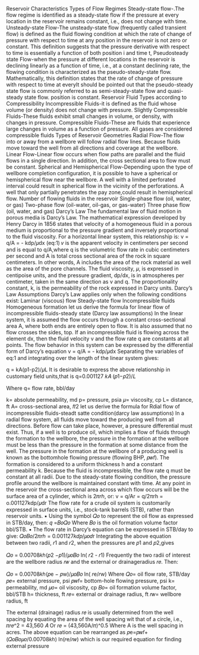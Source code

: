 Reservoir Characteristics
Types of Flow Regimes
Steady-state flow-.The flow regime is identified as a steady-state flow if the pressure at every location in the reservoir remains constant, i.e., does not change with time.
Unsteady-state Flow-The unsteady-state flow (frequently called transient flow) is defined as the fluid flowing condition at which the rate of change of pressure with respect to time at any position in the reservoir is not zero or constant. This definition suggests that the pressure derivative with respect to time is essentially a function of both position i and time t,
Pseudosteady state Flow-when the pressure at different locations in the reservoir is declining linearly as a function of time, i.e., at a constant declining rate, the flowing condition is characterized as the pseudo-steady-state flow. Mathematically, this definition states that the rate of change of pressure with respect to time at everyIt should be pointed out that the pseudo-steady state flow is commonly referred to as semi-steady-state flow and quasi-steady state flow. position is constant.
Reservoir Fluid Types according to Compressibility
Incompressible Fluids-it is defined as the fluid whose volume (or density) does not change with pressure.
Slightly Compressible Fluids-These fluids exhibit small changes in volume, or density, with changes in pressure.
Compressible Fluids-These are fluids that experience large changes in volume as a function of pressure. All gases are considered compressible fluids
Types of Reservoir Geometries
Radial Flow-The flow into or away from a wellbore will follow radial flow lines. Because fluids move toward the well from all directions and coverage at the wellbore.
Linear Flow-Linear flow occurs when flow paths are parallel and the fluid flows in a single direction. In addition, the cross sectional area to flow must be constant.
Spherical and Hemispherical Flow-Depending upon the type of wellbore completion configuration, it is possible to have a spherical or hemispherical flow near the wellbore. A well with a limited perforated interval could result in spherical flow in the vicinity of the perforations. A well that only partially penetrates the pay zone,could result in hemispherical flow.
Number of flowing fluids in the reservoir
Single-phase flow (oil, water, or gas)
Two-phase flow (oil-water, oil-gas, or gas-water)
Three phase flow (oil, water, and gas)
Darcy’s Law
The fundamental law of fluid motion in porous media is Darcy’s Law.
The mathematical expression developed by Henry Darcy in 1856 states that velocity of a homogeneous fluid in a porous medium is proportional to the pressure gradient and inversely proportional to the fluid viscosity.
For a horizontal linear system, this relationship is:
v = q/A = - kdp/𝜇dx (eq:1)
𝑣 is the apparent velocity in centimeters per second and is equal to q/A,where q is the volumetric flow rate in cubic centimeters per second and A is total cross sectional area of the rock in square centimeters. In other words, A includes the area of the rock material as well as the area of the pore channels.
The fluid viscosity, 𝜇, is expressed in centipoise units, and the pressure gradient, dp/dx, is in atmospheres per centimeter, taken in the same direction as v and q.
The proportionality constant, k, is the permeability of the rock expressed in Darcy units.
Darcy’s Law Assumptions
Darcy’s Law applies only when the following conditions exist:
Laminar (viscous) flow
Steady-state flow
Incompressible fluids
Homogeneous formation
let us derive the formula for linear flow of incompressible fluids-steady state (Darcy law assumptions)
In the linear system, it is assumed the flow occurs through a constant cross-sectional area A, where both ends are entirely open to flow. It is also assumed that no flow crosses the sides, top.
If an incompressible fluid is flowing across the element dx, then the fluid velocity v and the flow rate q are constants at all points. The flow behavior in this system can be expressed by the differential form of Darcy’s equation
v = q/A = - kdp/𝜇dx
Separating the variables of eq:1 and integrating over the length of the linear system gives:

q = kA(p1-p2)/𝜇L
It is desirable to express the above relationship in customary field units,that is
q=0.001127 𝑘𝐴 (𝑝1−𝑝2)/𝐿

Where q= flow rate, bbl/day

k= absolute permeability, md
p= pressure, psia
𝜇= viscosity, cp
L= distance, ft
A= cross-sectional area, 𝑓𝑡2
let us derive the formula for Rdial flow of incompressible fluids-steadt satte condition(darcy law assumptions)
In a radial flow system, all fluids move toward the producing well from all directions. Before flow can take place, however, a pressure differential must exist.
Thus, if a well is to produce oil, which implies a flow of fluids through the formation to the wellbore, the pressure in the formation at the wellbore must be less than the pressure in the formation at some distance from the well.
The pressure in the formation at the wellbore of a producing well is known as the bottomhole flowing pressure (flowing BHP, 𝑝𝑤𝑓).
The formation is considered to a uniform thickness h and a constant permeability k.
Because the fluid is incompressible, the flow rate q must be constant at all radii. Due to the steady-state flowing condition, the pressure profile around the wellbore is maintained constant with time.
At any point in the reservoir the cross-sectional area across which flow occurs will be the surface area of a cylinder, which is 2𝜋𝑟ℎ, or:
v = q/Ar = q/2πrh = o.001127kdp/𝜇dr
The flow rate for a crude oil system is customarily expressed in surface units, i.e., stock-tank barrels (STB), rather than reservoir units. ▪ Using the symbol 𝑄𝑜 to represent the oil flow as expressed in STB/day, then: 𝑞 =𝐵𝑜𝑄𝑜 Where 𝐵𝑜 is the oil formation volume factor bbl/STB. ▪ The flow rate in Darcy’s equation can be expressed in STB/day to give:
𝑄𝑜𝐵𝑜/2𝜋𝑟ℎ = 0.001127𝑘𝑑𝑝/𝜇𝑜𝑑r
Integrating the above equation between two radii, 𝑟1 and 𝑟2, when the pressures are 𝑝1 and 𝑝2,gives

𝑄𝑜 = 0.00708𝑘ℎ(𝑝2 −𝑝1)/𝜇𝑜𝐵𝑜 ln( 𝑟2 - 𝑟1)
Frequently the two radii of interest are the wellbore radius 𝑟𝑤 and the external or drainageradius 𝑟𝑒. Then:

𝑄𝑜 = 0.00708𝑘ℎ(𝑝e − 𝑝w)/𝜇𝑜𝐵𝑜 ln( 𝑟e/𝑟w)
Where 𝑄𝑜= oil flow rate, STB/day 𝑝𝑒= external pressure, psi 𝑝𝑤𝑓= bottom-hole flowing pressure, psi k= permeability, md 𝜇𝑜= oil viscosity, cp 𝐵𝑜= oil formation volume factor, bbl/STB h= thickness, ft 𝑟𝑒= external or drainage radius, ft 𝑟𝑤= wellbore radius, ft

The external (drainage) radius 𝑟𝑒 is usually determined from the well spacing by equating the area of the well spacing wit that of a circle, i.e., 𝜋𝑟𝑒^2 = 43,560 𝐴 Or 𝑟𝑒 = (43,560A/𝜋)^0.5 Where A is the well spacing in acres.
The above equation can be rearranged as
𝑝e=𝑝𝑤𝑓+ (𝑄𝑜𝐵𝑜𝜇𝑜/0.00708𝑘ℎ) ln(𝑟e/𝑟𝑤)
which is our required equation for finding external pressure
